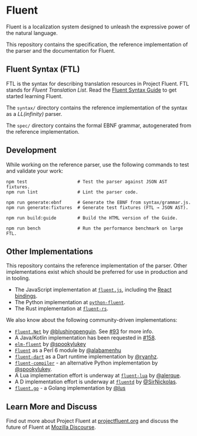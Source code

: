 # Fluent

Fluent is a localization system designed to unleash the expressive power of
the natural language.

This repository contains the specification, the reference implementation of the
parser and the documentation for Fluent.

## Fluent Syntax (FTL)

FTL is the syntax for describing translation resources in Project Fluent.  FTL
stands for *Fluent Translation List*. Read the [Fluent Syntax Guide][] to get
started learning Fluent.

The `syntax/` directory contains the reference implementation of the syntax as
a _LL(infinity)_ parser.

The `spec/` directory contains the formal EBNF grammar, autogenerated from the
reference implementation.

## Development

While working on the reference parser, use the following commands to test and
validate your work:

    npm test                   # Test the parser against JSON AST fixtures.
    npm run lint               # Lint the parser code.

    npm run generate:ebnf      # Generate the EBNF from syntax/grammar.js.
    npm run generate:fixtures  # Generate test fixtures (FTL → JSON AST).

    npm run build:guide        # Build the HTML version of the Guide.

    npm run bench              # Run the performance benchmark on large FTL.

## Other Implementations

This repository contains the reference implementation of the parser. Other implementations exist which should be preferred for use in production and in tooling.

  - The JavaScript implementation at [`fluent.js`](https://github.com/projectfluent/fluent.js), including the [React bindings](https://github.com/projectfluent/fluent.js/tree/master/fluent-react).
  - The Python implementation at [`python-fluent`](https://github.com/projectfluent/python-fluent).
  - The Rust implementation at [`fluent-rs`](https://github.com/projectfluent/fluent-rs).

We also know about the following community-driven implementations:

  - [`Fluent.Net`](https://github.com/blushingpenguin/Fluent.Net) by [@blushingpenguin](https://github.com/blushingpenguin). See [#93](https://github.com/projectfluent/fluent/issues/93) for more info.
  - A Java/Kotlin implementation has been requested in [#158](https://github.com/projectfluent/fluent/issues/158).
  - [`elm-fluent`](https://github.com/elm-fluent/elm-fluent) by [@spookylukey](https://github.com/spookylukey/)
  - [`Fluent`](https://github.com/alabamenhu/Fluent) as a Perl 6 module by [@alabamenhu](https://github.com/alabamenhu/)
  - [`fluent-dart`](https://github.com/ryanhz/fluent-dart) as a Dart runtime implementation by [@ryanhz](https://github.com/ryanhz).
  - [`fluent-compiler`](https://github.com/django-ftl/fluent-compiler) - an alternative Python implementation by [@spookylukey](https://github.com/spookylukey/).
  - A Lua implementation effort is underway at [`fluent-lua`](https://github.com/alerque/fluent-lua) by [@alerque](https://github.com/alerque).
  - A D implementation effort is underway at [`fluentd`](https://github.com/SirNickolas/fluentd) by [@SirNickolas](https://github.com/SirNickolas).
  - [`fluent.go`](https://github.com/lus/fluent.go) - a Golang implementation by [@lus](https://github.com/lus)

## Learn More and Discuss

Find out more about Project Fluent at [projectfluent.org][] and discuss the future of Fluent at [Mozilla Discourse][].

[Fluent Syntax Guide]: http://projectfluent.org/fluent/guide
[projectfluent.org]: http://projectfluent.org
[Mozilla Discourse]: https://discourse.mozilla.org/c/fluent
